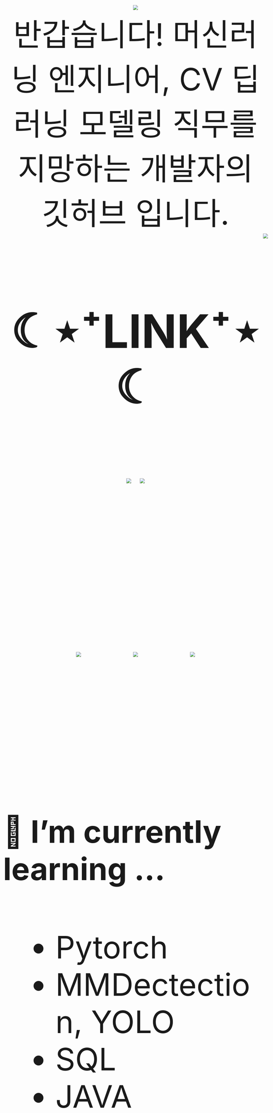 

<div align="center">
<img src="https://capsule-render.vercel.app/api?type=waving&color=timeGradient&height=300&section=header&text=JAMONG%205&fontSize=90" /> <br>
<body style="font-size:100px">반갑습니다! 머신러닝 엔지니어, CV 딥러닝 모델링 직무를 지망하는 개발자의 깃허브 입니다.</body> <br>
</div>
<div align="right">
  <img src="https://hits.seeyoufarm.com/api/count/incr/badge.svg?url=https%3A%2F%2Fgithub.com%2Fjennifer060697&count_bg=%23708FD3&title_bg=%23515151&icon=ghostery.svg&icon_color=%23E7E7E7&title=HITS%21%21&edge_flat=false"/>
</div>

<h2 align="center">☾⋆⁺LINK⁺⋆☾</h2>
<div align="center">
  <a href="https://jamong-5.tistory.com/"><img src="https://img.shields.io/badge/DailyBlog-09B3AF?style=flat-square&logo=Tistory&logoColor=white&link=https://jamong-5.tistory.com/"/></a>
<!--   <a href="https://www.kaggle.com/jamong5"><img src="https://img.shields.io/badge/Kaggle-20BEFF?style=flat-square&logo=Kaggle&logoColor=white&link=https://www.kaggle.com/jamong5"/></a> -->
  <a href="mailto:oennifer060697@gmail.com"><img src="https://img.shields.io/badge/Email-FF4785?style=flat-square&logo=Gmail&logoColor=white&link=mailto:oennifer060697@gmail.com"/></a>
</div>

<!-- <h2 align="center">☾⋆⁺Available⁺⋆☾</h2>
<div align="center">
  <img src="https://img.shields.io/badge/Python-00B1E7?logo=Python&logoColor=white"/>
  <img src="https://img.shields.io/badge/C++-00599C?logo=C%2B%2B&logoColor=white"/>
  <img src="https://img.shields.io/badge/C-000000?logo=C&logoColor=white"/>
</div> -->

<br><br>

<div align="center">
  <img src = "https://github-readme-stats.vercel.app/api?username=jennifer060697&theme=great-gatsby&show_icons=true">
  <t>&nbsp;&nbsp;&nbsp;&nbsp;</t>
  <img src = "http://mazassumnida.wtf/api/v2/generate_badge?boj=jennifer0606">
  <t>&nbsp;&nbsp;&nbsp;&nbsp;</t>
  <img src = "https://github-readme-stats.vercel.app/api/top-langs/?username=jennifer060697&layout=compact">
</div>

<br><br>

#### 🌱 I’m currently learning ...
- Pytorch
- MMDectection, YOLO
- SQL
- JAVA

<br><br>
#### 🌱 My Latest Posts

 - [6월 4일 - 프로그래머스 MySQL : [lv.4] 보호소에서 중성화한 동물](https://jamong-5.tistory.com/entry/%ED%94%84%EB%A1%9C%EA%B7%B8%EB%9E%98%EB%A8%B8%EC%8A%A4-MySQL-lv4-%EB%B3%B4%ED%98%B8%EC%86%8C%EC%97%90%EC%84%9C-%EC%A4%91%EC%84%B1%ED%99%94%ED%95%9C-%EB%8F%99%EB%AC%BC)
 - [6월 4일 - 프로그래머스 MySQL : [lv.3] 카테고리 별 도서 판매량 집계하기](https://jamong-5.tistory.com/entry/%ED%94%84%EB%A1%9C%EA%B7%B8%EB%9E%98%EB%A8%B8%EC%8A%A4-MySQL-lv3-%EC%B9%B4%ED%85%8C%EA%B3%A0%EB%A6%AC-%EB%B3%84-%EB%8F%84%EC%84%9C-%ED%8C%90%EB%A7%A4%EB%9F%89-%EC%A7%91%EA%B3%84%ED%95%98%EA%B8%B0)
 - [6월 4일 - 백준 #1987 - [G4] 알파벳 : 백트래킹, 시간초과](https://jamong-5.tistory.com/entry/%EB%B0%B1%EC%A4%80-1987-G4-%EC%95%8C%ED%8C%8C%EB%B2%B3-%EB%B0%B1%ED%8A%B8%EB%9E%98%ED%82%B9-%EC%8B%9C%EA%B0%84%EC%B4%88%EA%B3%BC)
 - [6월 3일 - [latex] 티스토리에 라텍스 적용하기](https://jamong-5.tistory.com/entry/latex-%ED%8B%B0%EC%8A%A4%ED%86%A0%EB%A6%AC%EC%97%90-%EB%9D%BC%ED%85%8D%EC%8A%A4-%EC%A0%81%EC%9A%A9%ED%95%98%EA%B8%B0)
 - [6월 3일 - [Git] stash : 임시저장기능](https://jamong-5.tistory.com/entry/Git-stash-%EC%9E%84%EC%8B%9C%EC%A0%80%EC%9E%A5%EA%B8%B0%EB%8A%A5)
 - [6월 3일 - 프로그래머스 MySQL : [lv.2] 상품 별 오프라인 매출 구하기](https://jamong-5.tistory.com/entry/%ED%94%84%EB%A1%9C%EA%B7%B8%EB%9E%98%EB%A8%B8%EC%8A%A4-MySQL-lv2-%EC%83%81%ED%92%88-%EB%B3%84-%EC%98%A4%ED%94%84%EB%9D%BC%EC%9D%B8-%EB%A7%A4%EC%B6%9C-%EA%B5%AC%ED%95%98%EA%B8%B0)

